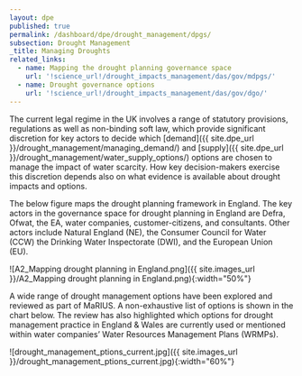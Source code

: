 ```yaml
---
layout: dpe
published: true
permalink: /dashboard/dpe/drought_management/dpgs/
subsection: Drought Management
_title: Managing Droughts
related_links:
  - name: Mapping the drought planning governance space
    url: '!science_url!/drought_impacts_management/das/gov/mdpgs/'
  - name: Drought governance options
    url: '!science_url!/drought_impacts_management/das/gov/dgo/'
---
```

The current legal regime in the UK involves a range of statutory provisions, regulations as well as non-binding soft law, which provide significant discretion for key actors to decide which [demand]({{ site.dpe_url }}/drought_management/managing_demand/) and [supply]({{ site.dpe_url }}/drought_management/water_supply_options/) options are chosen to manage the impact of water scarcity. How key decision-makers exercise this discretion depends also on what evidence is available about drought impacts and options.

The below figure maps the drought planning framework in England. The key actors in the governance space for drought planning in England are Defra, Ofwat, the EA, water companies, customer-citizens, and consultants. Other actors include Natural England (NE), the Consumer Council for Water (CCW) the Drinking Water Inspectorate (DWI), and the European Union (EU). 

![A2_Mapping drought planning in England.png]({{ site.images_url }}/A2_Mapping drought planning in England.png){:width="50%"}

A wide range of drought management options have been explored and reviewed as part of MaRIUS. A non-exhaustive list of options is shown in the chart below. The review has also highlighted which options for drought management practice in England & Wales are currently used or mentioned within water companies’ Water Resources Management Plans (WRMPs).

![drought_management_ptions_current.jpg]({{ site.images_url }}/drought_management_ptions_current.jpg){:width="60%"}
